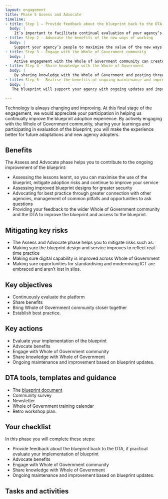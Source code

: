 ```yaml
--- 
layout: engagement 
title: Phase 5 Assess and Advocate 
timeline: 
- title: Step 1 – Provide feedback about the blueprint back to the DTA, if practical evaluate your implementation of the blueprint
  body: | 
    It’s important to facilitate continual evaluation of your agency’s adoption of the blueprint to share feedback with the DTA. It can also be beneficial to support your agency’s learnings and ongoing needs. Evaluation can be achieved through the ongoing delivery of staff surveys and feedback workshops.
- title: Step 2 – Advocate the benefits of the new ways of working
  body: | 
    Support your agency’s people to maximise the value of the new ways of working by sharing the benefits of the Modern Workplace within your agency and to other agencies. This can be achieved through communications activities and storytelling that highlights the new ways of working and what’s in it for your key audience groups.  
- title: Step 3 – Engage with the Whole of Government community
  body: | 
    Active engagement with the Whole of Government community can create major opportunities for you, your agency and the Whole of Government at large. Engagement with the community and attendance at Whole of Government Modern Workplace training will be enable you to share and apply learnings to continually improve the ways of working for your agency’s staff.
- title: Step 4 – Share knowledge with the Whole of Government
  body: | 
    By sharing knowledge with the Whole of Government and posting threads on the [Community Portal](https://community.desktop.gov.au), your feedback will be used to iteratively improve the blueprint design, desktop services and community consultation across government. You are encouraged to share your lessons learnt with the Whole of Government and you are invited to participate in evaluation workshops. 
- title: Step 5 – Realise the benefits of ongoing maintenance and improvement based on blueprint updates
  body: | 
   The blueprint will support your agency with ongoing updates and improvements to your Modern Workplace tools. This will support your agency to maintain compliance with ISM controls, latest technology and policy. It will also support your agency to continually improve your ways of working.

--- 
```


Technology is always changing and improving. At this final stage of the engagement, we would appreciate your participation in helping us continually improve the blueprint adoption experience. By actively engaging with the Whole of Government community, sharing your learnings and participating in evaluation of the blueprint, you will make the experience better for future adaptations and new agency adopters. 

## Benefits 

The Assess and Advocate phase helps you to contribute to the ongoing improvement of the blueprint: 

* Assessing the lessons learnt, so you can maximise the use of the blueprint, mitigate adoption risks and continue to improve your service
* Assessing improved blueprint designs for greater security 
* Advocating for best practice through greater connection with other agencies, management of common pitfalls and opportunities to ask questions
* Providing your feedback to the wider Whole of Government community and the DTA to improve the blueprint and access to the blueprint.

## Mitigating key risks 

* The Assess and Advocate phase helps you to mitigate risks such as: 
* Making sure the blueprint design and service improves to reflect real-time practice
* Making sure digital capability is improved across Whole of Government
* Making sure opportunities for standardising and modernising ICT are embraced and aren’t lost in silos. 

## Key objectives 

* Continuously evaluate the platform
* Share benefits 
* Bring Whole of Government community closer together
* Establish best practice.
 
## Key actions 

* Evaluate your implementation of the blueprint
* Advocate benefits
* Engage with Whole of Government community
* Share knowledge with Whole of Government
* Ongoing maintenance and improvement based on blueprint updates.

## DTA tools, templates and guidance

* The [blueprint document](https://desktop.gov.au/blueprint/)
* Community survey
* Newsletter
* Whole of Government training calendar
* Retro workshop plan. 

## Your checklist

In this phase you will complete these steps: 

* Provide feedback about the blueprint back to the DTA, if practical evaluate your implementation of blueprint
* Advocate benefits
* Engage with Whole of Government community
* Share knowledge with Whole of Government
* Ongoing maintenance and improvement based on blueprint updates.

## Tasks and activities
